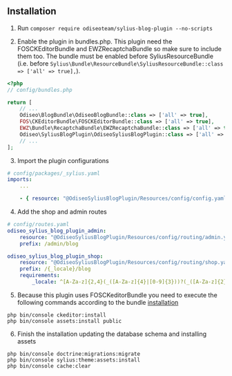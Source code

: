 ## Installation

1. Run `composer require odiseoteam/sylius-blog-plugin --no-scripts`

2. Enable the plugin in bundles.php. This plugin need the FOSCKEditorBundle and EWZRecaptchaBundle so make sure to include
them too. The bundle must be enabled before SyliusResourceBundle (i.e. before `Sylius\Bundle\ResourceBundle\SyliusResourceBundle::class => ['all' => true],`).

```php
<?php
// config/bundles.php

return [
    // ...
    Odiseo\BlogBundle\OdiseoBlogBundle::class => ['all' => true],
    FOS\CKEditorBundle\FOSCKEditorBundle::class => ['all' => true],
    EWZ\Bundle\RecaptchaBundle\EWZRecaptchaBundle::class => ['all' => true],
    Odiseo\SyliusBlogPlugin\OdiseoSyliusBlogPlugin::class => ['all' => true],
    // ...
];
```

3. Import the plugin configurations

```yml
# config/packages/_sylius.yaml
imports:
    ...

    - { resource: "@OdiseoSyliusBlogPlugin/Resources/config/config.yaml" }
```

4. Add the shop and admin routes

```yml
# config/routes.yaml
odiseo_sylius_blog_plugin_admin:
    resource: "@OdiseoSyliusBlogPlugin/Resources/config/routing/admin.yaml"
    prefix: /admin/blog

odiseo_sylius_blog_plugin_shop:
    resource: "@OdiseoSyliusBlogPlugin/Resources/config/routing/shop.yaml"
    prefix: /{_locale}/blog
    requirements:
        _locale: ^[A-Za-z]{2,4}(_([A-Za-z]{4}|[0-9]{3}))?(_([A-Za-z]{2}|[0-9]{3}))?$
```

5. Because this plugin uses FOSCKeditorBundle you need to execute the following commands according to the bundle [installation](https://symfony.com/doc/current/bundles/FOSCKEditorBundle/installation.html)

```
php bin/console ckeditor:install
php bin/console assets:install public
```

6. Finish the installation updating the database schema and installing assets

```
php bin/console doctrine:migrations:migrate
php bin/console sylius:theme:assets:install
php bin/console cache:clear
```
